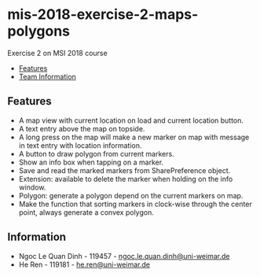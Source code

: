 # mis-2018-exercise-2-maps-polygons
Exercise 2 on MSI 2018 course
- [Features](#features)
- [Team Information](#information)
## Features
- A map view with current location on load and current location button.
- A text entry above the map on topside.
- A long press on the map will make a new marker on map with message in text entry with location information.
- A button to draw polygon from current markers.
- Show an info box when tapping on a marker.
- Save and read the marked markers from SharePreference object.
- Extension: available to delete the marker when holding on the info window.
- Polygon: generate a polygon depend on the current markers on map.
- Make the function that sorting markers in clock-wise through the center point, always generate a convex polygon.

## Information
- Ngoc Le Quan Dinh - 119457 - ngoc.le.quan.dinh@uni-weimar.de 
- He Ren - 119181 - he.ren@uni-weimar.de
